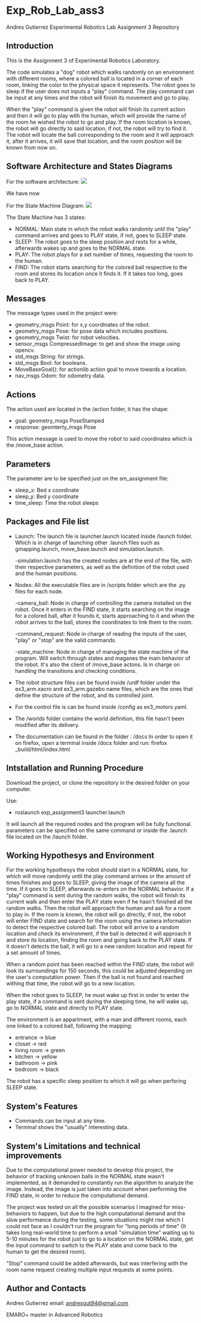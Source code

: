 # Exp_Rob_Lab_ass3
Andres Gutierrez Experimental Robotics Lab Assignment 3 Repository

Introduction
--------------

This is the Assignment 3 of Experimental Robotics Laboratory.

The code simulates a "dog" robot which walks randomly on an environment with different rooms, where a colored ball is located in a corner of each room, linking the color to the physical space it represents. The robot goes to sleep if the user does not inputs a "play" command.
The play command can be input at any times and the robot will finish its movement and go to play.

When the "play" command is given the robot will finish its current action and then it will go to play with the human, which will provide the name of the room he wished the robot to go and play. If the room location is known, the robot will go directly to said location, if not, the robot will try to find it. The robot will locate the ball corresponding to the room and it will approach it, after it arrives, it will save that location, and the room position will be known from now on.

Software Architecture and States Diagrams
----------------------------------------

For the software architecture:
![](https://github.com/angux94/Exp_Rob_Lab_ass3/blob/main/Exp_Rob_Lab_Assignment3_Architecture.png)

We have now

For the State Machine Diagram:
![](https://github.com/angux94/Exp_Rob_Lab_ass3/blob/main/State%20Machine%20diagram.png)

The State Machine has 3 states:
  - NORMAL: Main state in which the robot walks randomly until the "play" command arrives and goes to PLAY state, if not, goes to SLEEP state.
  - SLEEP: The robot goes to the sleep position and rests for a while, afterwards wakes up and goes to the NORMAL state.
  - PLAY: The robot plays for a set number of times, requesting the room to the human.
  - FIND: The robot starts searching for the colored ball respective to the room and stores its location once it finds it. If it takes too long, goes back to PLAY.
  
Messages
----------

The message types used in the project were:
  - geometry_msgs Point: for x,y coordinates of the robot.
  - geometry_msgs Pose: for pose data which includes positions.
  - geometry_msgs Twist: for robot velocities.
  - sensor_msgs CompressedImage: to get and show the image using opencv.
  - std_msgs String: for strings.
  - std_msgs Bool: for booleans.
  - MoveBaseGoal(): for actionlib action goal to move towards a location.
  - nav_msgs Odom: for odometry data.
  
Actions
-----------

The action used are located in the /action folder, it has the shape:
  - goal: geometry_msgs PoseStamped 
  - response: geomterty_msgs Pose 
  
This action message is used to move the robot to said coordinates which is the /move_base action.
  
Parameters
-------------

The parameter are to be specified just on the sm_assignment file:
  - sleep_x: Bed x coordinate 
  - sleep_y: Bed y coordinate 
  - time_sleep: Time the robot sleeps
  
Packages and File list
------------
- Launch:
The launch file is launcher.launch located inside /launch folder. Which is in charge of launching other .launch files such as gmapping.launch, move_base.launch and simulation.launch.

  -simulation.launch has the created nodes are at the end of the file, with their respective parameters, as well as the definition of the robot used and the human positions.

- Nodes:
All the executable files are in /scripts folder which are the .py files for each node.

  -camera_ball: Node in charge of controlling the camera installed on the robot. Once it enters in the FIND state, it starts searching on the image for a colored ball, after it founds it, starts approaching to it and when the robot arrives to the ball, stores the coordinates to link them to the room.
  
  -command_request: Node in charge of reading the inputs of the user, "play" or "stop" are the valid commands.
  
  -state_machine: Node in charge of managing the state machine of the program. Will switch through states and maganes the main behavior of the robot. It's also the client of /move_base actons. Is in charge on handling the transitions and checking conditions.

- The robot structure files can be found inside /urdf folder under the ex3_arm.xacro and ex3_arm.gazebo name files, which are the ones that define the structure of the robot, and its controlled joint.

- For the control file is can be found inside /config as ex3_motors.yaml.

- The /worlds folder contains the world definition, this file hasn't been modified after its delivery.

- The documentation can be found in the folder : /docs
In order to open it on firefox, open a terminal inside /docs folder and run: firefox _build/html/index.html

Intstallation and Running Procedure
-----------------

Download the project, or clone the repository in the desired folder on your computer.

Use: 
  - roslaunch exp_assignment3 launcher.launch

It will launch all the required nodes and the program will be fully functional. parameters can be specified on the same command or inside the .launch file located on the /launch folder.

Working Hypothesys and Environment
-------------

For the working hypothesys the robot should start in a NORMAL state, for which will move randomly until the play command arrives or the amount of times finishes and goes to SLEEP, giving the image of the camera all the time. If it goes to SLEEP, afterwards re-enters on the NORMAL behavior. If a "play" command is sent during the random walks, the robot will finish its current walk and then enter the PLAY state even if he hasn't finished all the random walks. Then the robot will approach the human and ask for a room to play in. If the room is known, the robot will go directly, if not, the robot will enter FIND state and search for the room using the camera information to detect the respective colored ball. The robot will arrive to a random location and check its environment, if the ball is detected it will approach it and store its location, finding the room and going back to the PLAY state. If it doesn't detects the ball, it will go to a new random location and repeat for a set amount of times. 

When a random point has been reached within the FIND state, the robot will look its surroundings for 150 seconds, this could be adjusted depending on the user's computation power. Then if the ball is not found and reached withing that time, the robot will go to a new location.

When the robot goes to SLEEP, he must wake up first in order to enter the play state, if a command is sent during the sleeping time, he will wake up, go to NORMAL state and directly to PLAY state.

The environment is an appartment, with a man and different rooms, each one linked to a colored ball, following the mapping:
  
  - entrance -> blue
  - closet -> red
  - living room -> green
  - kitchen -> yellow
  - bathroom -> pink
  - bedroom -> black
  
The robot has a specific sleep position to which it will go when perforing SLEEP state.

System's Features
------------
  - Commands can be input at any time.
  - Terminal shows the "usually" interesting data.
  
System's Limitations and technical improvements
------------

Due to the computational power needed to develop this project, the behavior of tracking unknown balls in the NORMAL state wasn't implemented, as it demanded to constantly run the algorithm to analyze the image. Instead, the image is just taken into account when performing the FIND state, in order to reduce the computational demand.

The project was tested on all the possible scenarios I imagined for miss-behaviors to happen, but due to the high computational demand and the slow performance during the testing, some situations might rise which I could not face as I couldn't run the program for "long periods of time" (It takes long real-world time to perform a small "simulation time" waiting up to 5-10 minutes for the robot just to go to a location on the NORMAL state, get the input command to switch to the PLAY state and come back to the human to get the desired room).

"Stop" command could be added afterwards, but was interfering with the room name request creating multiple input requests at some points.

Author and Contacts
------
Andres Gutierrez
email: andresgut94@gmail.com

EMARO+ master in Advanced Robotics
